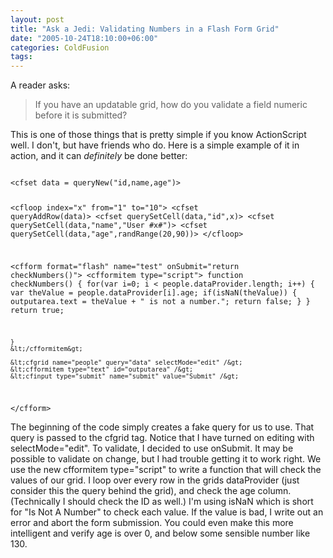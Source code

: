 ```yaml
---
layout: post
title: "Ask a Jedi: Validating Numbers in a Flash Form Grid"
date: "2005-10-24T18:10:00+06:00"
categories: ColdFusion 
tags: 
---
```


A reader asks:

<blockquote>
If you have an updatable grid, how do you validate a field numeric before it is submitted?
</blockquote>

This is one of those things that is pretty simple if you know ActionScript well. I don't, but have friends who do. Here is a simple example of it in action, and it can <i>definitely</i> be done better:

<code>
&lt;cfset data = queryNew("id,name,age")&gt;

&lt;cfloop index="x" from="1" to="10"&gt;
	&lt;cfset queryAddRow(data)&gt;
	&lt;cfset querySetCell(data,"id",x)&gt;
	&lt;cfset querySetCell(data,"name","User #x#")&gt;
	&lt;cfset querySetCell(data,"age",randRange(20,90))&gt;
&lt;/cfloop&gt;


&lt;cfform format="flash" name="test" onSubmit="return checkNumbers()"&gt;
	&lt;cfformitem type="script"&gt;
	function checkNumbers() {
		for(var i=0; i &lt; people.dataProvider.length; i++) {
			var theValue = people.dataProvider[i].age;
			if(isNaN(theValue)) {
				outputarea.text = theValue + " is not a number.";
				return false;
			}
		}
		return true;

	}
	&lt;/cfformitem&gt;
	
	&lt;cfgrid name="people" query="data" selectMode="edit" /&gt;
	&lt;cfformitem type="text" id="outputarea" /&gt;
	&lt;cfinput type="submit" name="submit" value="Submit" /&gt;
&lt;/cfform&gt;
</code>

The beginning of the code simply creates a fake query for us to use. That query is passed to the cfgrid tag. Notice that I have turned on editing with selectMode="edit". To validate, I decided to use onSubmit. It may be possible to validate on change, but I had trouble getting it to work right. We use the new cfformitem type="script" to write a function that will check the values of our grid. I loop over every row in the grids dataProvider (just consider this the query behind the grid), and check the age column. (Technically I should check the ID as well.) I'm using isNaN which is short for "Is Not A Number" to check each value. If the value is bad, I write out an error and abort the form submission. You could even make this more intelligent and verify age is over 0, and below some sensible number like 130.